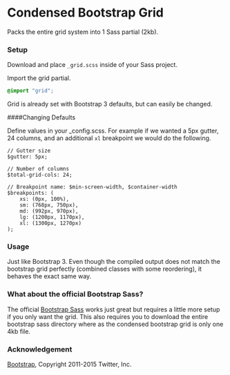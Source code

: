 # Condensed Bootstrap Grid

Packs the entire grid system into 1 Sass partial (2kb).

### Setup

Download and place `_grid.scss` inside of your Sass project.

Import the grid partial.

```scss
@import "grid";
```

Grid is already set with Bootstrap 3 defaults, but can easily be changed.

####Changing Defaults

Define values in your _config.scss.
For example if we wanted a 5px gutter, 24 columns, and an additional `xl` breakpoint we would do the following.

```
// Gutter size
$gutter: 5px;

// Number of columns
$total-grid-cols: 24;

// Breakpoint name: $min-screen-width, $container-width
$breakpoints: (
	xs: (0px, 100%),
	sm: (768px, 750px),
	md: (992px, 970px),
	lg: (1200px, 1170px),
	xl: (1300px, 1270px)
);
```

### Usage

Just like Bootstrap 3. Even though the compiled output does not match the bootstrap grid perfectly (combined classes with some reordering), it behaves the exact same way.

### What about the official Bootstrap Sass?

The official [Bootstrap Sass](https://github.com/twbs/bootstrap-sass) works just great but requires a little more setup if you only want the grid. This also requires you to download the entire bootstrap sass directory where as the condensed bootstrap grid is only one 4kb file.

### Acknowledgement

[Bootstrap](http://getbootstrap.com/), Copyright 2011-2015 Twitter, Inc.
